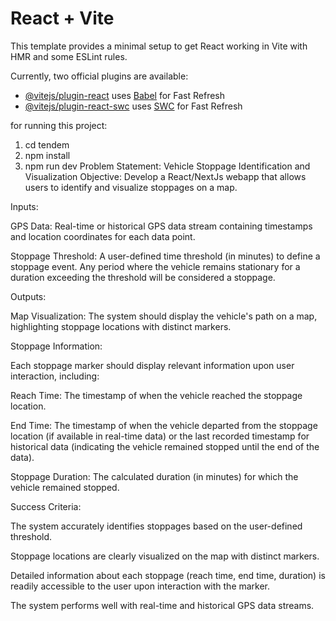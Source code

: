 # React + Vite

This template provides a minimal setup to get React working in Vite with HMR and some ESLint rules.

Currently, two official plugins are available:

- [@vitejs/plugin-react](https://github.com/vitejs/vite-plugin-react/blob/main/packages/plugin-react/README.md) uses [Babel](https://babeljs.io/) for Fast Refresh
- [@vitejs/plugin-react-swc](https://github.com/vitejs/vite-plugin-react-swc) uses [SWC](https://swc.rs/) for Fast Refresh

for running this project:

1. cd tendem
2. npm install
3. npm run dev
 Problem Statement: Vehicle Stoppage Identification and Visualization
Objective: Develop a React/NextJs webapp that allows users to identify and visualize stoppages on a map.

Inputs:

GPS Data: Real-time or historical GPS data stream containing timestamps and location coordinates for each data point.

Stoppage Threshold: A user-defined time threshold (in minutes) to define a stoppage event. Any period where the vehicle remains stationary for a duration exceeding the threshold will be considered a stoppage.

Outputs:

Map Visualization: The system should display the vehicle's path on a map, highlighting stoppage locations with distinct markers.

Stoppage Information:

Each stoppage marker should display relevant information upon user interaction, including:

Reach Time: The timestamp of when the vehicle reached the stoppage location.

End Time: The timestamp of when the vehicle departed from the stoppage location (if available in real-time data) or the last recorded timestamp for historical data (indicating the vehicle remained stopped until the end of the data).

Stoppage Duration: The calculated duration (in minutes) for which the vehicle remained stopped.

Success Criteria:

The system accurately identifies stoppages based on the user-defined threshold.

Stoppage locations are clearly visualized on the map with distinct markers.

Detailed information about each stoppage (reach time, end time, duration) is readily accessible to the user upon interaction with the marker.

The system performs well with real-time and historical GPS data streams.

 
